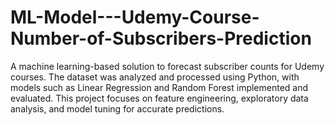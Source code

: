 # ML-Model---Udemy-Course-Number-of-Subscribers-Prediction
A machine learning-based solution to forecast subscriber counts for Udemy courses. The dataset was analyzed and processed using Python, with models such as Linear Regression and Random Forest implemented and evaluated. This project focuses on feature engineering, exploratory data analysis, and model tuning for accurate predictions.
